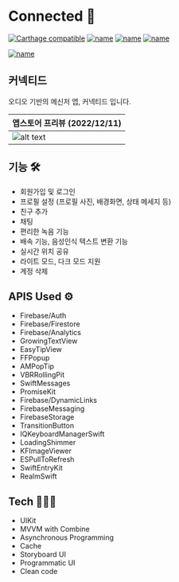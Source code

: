 # Connected 🔗

[![Carthage compatible](https://img.shields.io/badge/Carthage-compatible-4BC51D.svg?style=flat)](https://github.com/Carthage/Carthage)        [![name](https://img.shields.io/badge/1.11.3-Cocoapod-green)](https://github.com/CocoaPods) [![name](https://img.shields.io/badge/platform-iOS-informational)](https://www.apple.com/ios/ios-16/) [![name](https://img.shields.io/badge/build-passing-success)](https://github.com/hwan-cs/Connected)



[![name](https://apple-resources.s3.amazonaws.com/media-badges/download-on-the-app-store/black/en-us.svg)](https://apple.co/3PeafPv)

## 커넥티드

오디오 기반의 메신저 앱, 커넥티드 입니다.


| 앱스토어 프리뷰  (2022/12/11)  |
| -------------  |
| ![alt text](https://user-images.githubusercontent.com/68496759/206865145-73288cfd-235a-4529-8160-074044778e5f.png)  |


## 기능 🛠

- 회원가입 및 로그인 
- 프로필 설정 (프로필 사진, 배경화면, 상태 메세지 등)
- 친구 추가
- 채팅 
- 편리한 녹음 기능
- 배속 기능, 음성인식 텍스트 변환 기능
- 실시간 위치 공유
- 라이트 모드, 다크 모드 지원
- 계정 삭제

## APIS Used ⚙️

- Firebase/Auth
- Firebase/Firestore
- Firebase/Analytics
- GrowingTextView
- EasyTipView
- FFPopup
- AMPopTip 
- VBRRollingPit
- SwiftMessages
- PromiseKit
- Firebase/DynamicLinks
- FirebaseMessaging
- FirebaseStorage
- TransitionButton
- IQKeyboardManagerSwift
- LoadingShimmer
- KFImageViewer
- ESPullToRefresh
- SwiftEntryKit
- RealmSwift

## Tech 🧑🏻‍💻
 - UIKit
 - MVVM with Combine
 - Asynchronous Programming
 - Cache
 - Storyboard UI
 - Programmatic UI
 - Clean code
